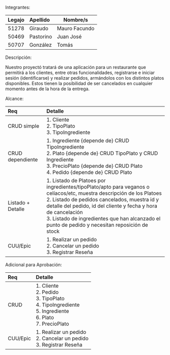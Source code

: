 Integrantes:

| Legajo | Apellido  | Nombre/s      |
| :----- | :-------- | ------------- |
| 51278  | Giraudo   | Mauro Facundo |
| 50469  | Pastorino | Juan José     |
| 50707  | González  | Tomás         |

Descripción:

Nuestro proyectó tratará de una aplicación para un restaurante que permitirá a los clientes, entre otras funcionalidades, registrarse e iniciar sesión (identificarse) y realizar pedidos, armándolos con los distintos platos disponibles. Estos tienen la posibilidad de ser cancelados en cualquier momento antes de la hora de la entrega.

Alcance:

| Req               | Detalle                                                                                                                                                                                                                                                                                                                                     |
| :---------------- | :------------------------------------------------------------------------------------------------------------------------------------------------------------------------------------------------------------------------------------------------------------------------------------------------------------------------------------------ |
| CRUD simple       | 1. Cliente<br>2. TipoPlato<br>3. TipoIngrediente                                                                                                                                                                                                                                                                                            |
| CRUD dependiente  | 1. Ingrediente {depende de} CRUD TipoIngrediente<br>2. Plato {depende de} CRUD TipoPlato y CRUD Ingrediente<br>3. PrecioPlato {depende de} CRUD Plato<br>4. Pedido {depende de} CRUD Plato                                                                                                                                                  |
| Listado + Detalle | 1. Listado de Platoes por ingredientes/tipoPlato/apto para veganos o celíacos/etc, muestra descripción de los Platoes<br>2. Listado de pedidos cancelados, muestra id y detalle del pedido, id del cliente y fecha y hora de cancelación<br>3. Listado de ingredientes que han alcanzado el punto de pedido y necesitan reposición de stock |
| CUU/Epic          | 1. Realizar un pedido<br>2. Cancelar un pedido<br>3. Registrar Reseña                                                                                                                                                                                                                                                                       |

Adicional para Aprobación:

| Req      | Detalle                                                                                                       |
| :------- | :------------------------------------------------------------------------------------------------------------ |
| CRUD     | 1. Cliente<br>2. Pedido<br>3. TipoPlato<br>4. TipoIngrediente<br>5. Ingrediente<br>6. Plato<br>7. PrecioPlato |
| CUU/Epic | 1. Realizar un pedido<br>2. Cancelar un pedido<br>3. Registrar Reseña                                         |
